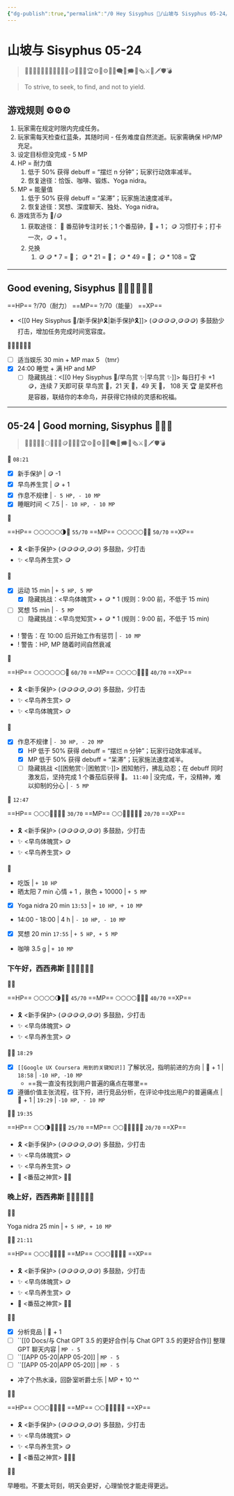 ```yaml
---
{"dg-publish":true,"permalink":"/0 Hey Sisyphus 🤚/山坡与 Sisyphus 05-24/"}
---
```


# 山坡与 Sisyphus 05-24

> 🤚🤚🏼🤚🏻🤚🤚🏼🤚🏻💎🪙🥉🥈🥇🏆⚙️🎲⚙🎲💬🗨💭🗯️📰🗞️⚔️🏹🗡️🛡️💣

> To strive, to seek, to find, and not to yield.

## 游戏规则 ⚙️⚙️⚙️

1. 玩家需在规定时限内完成任务。
2. 玩家需每天检查红蓝条，其随时间 - 任务难度自然流逝。玩家需确保 HP/MP 充足。
3. 设定目标但没完成 - 5 MP
4. HP = 耐力值
	1. 低于 50% 获得 debuff = “摆烂 n 分钟”；玩家行动效率减半。
	2. 恢复途径：恰饭、咖啡、锻炼、Yoga nidra。
5. MP = 能量值
	1. 低于 50% 获得 debuff = “呆滞”；玩家施法速度减半。
	2. 恢复途径：冥想、深度聊天、独处、Yoga nidra。
6. 游戏货币为 💎/🪙
	1. 获取途径：
	   💎 番茄钟专注时长；1 个番茄钟，💎 + 1；
	   🪙 习惯打卡；打卡一次，🪙 + 1 。
	2. 兑换
		1. 🪙
		   🪙 * 7 = 🥉；
		   🪙 * 21 = 🥈；
		   🪙 * 49 = 🥇；
		   🪙 * 108 = 🏆
		   
---

## Good evening, Sisyphus 🤚🏻🤚🏻🤚🏻

==HP== ?/70（耐力）
==MP== ?/70（能量）
==XP==
- <[[0 Hey Sisyphus 🤚/新手保护🎗️\|新手保护🎗️]]> (🪙🪙🪙🪙,🪙🪙🪙) 多鼓励少打击，增加任务完成时间宽容度。

🤚🏻🤚🏻🤚🏻

- [ ] 适当娱乐 30 min + MP max 5 （tmr）
- [x] 24:00 睡觉 + 满 HP and MP
  - [ ] 隐藏挑战：<[[0 Hey Sisyphus 🤚/早鸟赏 ✨\|早鸟赏 ✨]]> 每日打卡 +1 🪙，连续 7 天即可获 早鸟赏 🥉，21 天 🥈，49 天 🥇， 108 天 🏆 是奖杯也是容器，联结你的本命鸟，并获得它持续的灵感和祝福。

---

## 05-24 | Good morning, Sisyphus 🤚🤚🤚

> 🤚🤚🏼🤚🏻🌕🌗🌚💎🪙🥉🥈🥇🏆⚙️🎲⚙🎲💬🗨💭🗯️📰🗞️⚔️🏹🗡️🛡️💣

🤚 `08:21`

- [x] 新手保护 | 🪙 -1
- [x] 早鸟养生赏 | 🪙 + 1
- [x] 作息不规律 | `- 5 HP, - 10 MP`
- [x] 睡眠时间 ＜ 7.5 | `- 10 HP, - 10 MP`

🤚

==HP== 🌕🌕🌕🌕🌕🌗🌚 `55/70`
==MP== 🌕🌕🌕🌕🌕🌚🌚 `50/70`
==XP==
- 🎗️ <新手保护> (🪙🪙🪙🪙,🪙🪙) 多鼓励，少打击
- ✨ <早鸟养生赏> 🪙

🤚

- [x] 运动 15 min | `+ 5 HP, 5 MP`
	- [x] 隐藏挑战：<早鸟体魄赏> + 🪙 * 1 (规则：9:00 前，不低于 15 min)
- [ ] 冥想 15 min | `- 5 MP`
	- [ ] 隐藏挑战：<早鸟觉知赏> + 🪙 * 1 (规则：9:00 前，不低于 15 min)
- ! 警告：在 10:00 后开始工作有惩罚 | `- 10 MP`
- ! 警告：HP, MP 随着时间自然衰减
 
🤚

==HP== 🌕🌕🌕🌕🌕🌕🌚 `60/70`
==MP== 🌕🌕🌕🌕🌚🌚🌚 `40/70`
==XP==
- 🎗️ <新手保护> (🪙🪙🪙🪙,🪙🪙) 多鼓励，少打击
- ✨ <早鸟养生赏> 🪙
- ✨ <早鸟体魄赏> 🪙
      
🤚

- [x] 作息不规律 | `- 30 HP, - 20 MP`
	- [x] HP 低于 50% 获得 debuff = “摆烂 n 分钟”；玩家行动效率减半。
	- [x] MP 低于 50% 获得 debuff = “呆滞”；玩家施法速度减半。
	- [ ] 隐藏挑战 <[[困勉赏✨\|困勉赏✨]]> 困知勉行，拂乱动忍；在 debuff 同时激发后，坚持完成 1 个番茄后获得 💎。 `11:40` | 没完成，干，没精神，难以抑制的分心 | `- 5 MP`

🤚 `12:47`

==HP== 🌕🌕🌕🌚🌚🌚🌚 `30/70`
==MP== 🌕🌕🌚🌚🌚🌚🌚 `20/70`
==XP==
- 🎗️ <新手保护> (🪙🪙🪙🪙,🪙🪙) 多鼓励，少打击
- ✨ <早鸟体魄赏> 🪙
- ✨ <早鸟养生赏> 🪙

🤚

- 吃饭 | `+ 10 HP`
- 晒太阳 7 min 心情 + 1 ，肤色 + 10000 | `+ 5 MP`
- [x] Yoga nidra 20 min `13:53` | `+ 10 HP, + 10 MP` 
- 14:00 - 18:00 | 4 h | `- 10 HP, - 10 MP`
- [x] 冥想 20 min `17:55` | `+ 5 HP, + 5 MP`
- 咖啡 3.5 g | `+ 10 MP`

### 下午好，西西弗斯 🤚🏼🤚🏼🤚🏼

🤚🏼

==HP== 🌕🌕🌕🌕🌗🌚🌚 `45/70`
==MP== 🌕🌕🌕🌕🌚🌚🌚 `40/70`
==XP==
- 🎗️ <新手保护> (🪙🪙🪙🪙,🪙🪙) 多鼓励，少打击
- ✨ <早鸟体魄赏> 🪙
- ✨ <早鸟养生赏> 🪙

🤚🏼 `18:29`

- [x] `[[Google UX Coursera 用到的关键知识]]` 了解状况，指明前进的方向 | 💎 + 1 | `18:58` | `-10 HP, -10 MP`
	- ==我一直没有找到用户普遍的痛点在哪里==
- [x] 遵循价值主张流程，往下捋，进行竞品分析，在评论中找出用户的普遍痛点 | 💎 + 1 | `19:29` | `-10 HP, - 10 MP`

🤚🏼 `19:35`

==HP== 🌕🌕🌗🌚🌚🌚🌚 `25/70`
==MP== 🌕🌕🌚🌚🌚🌚🌚 `20/70`
==XP==
- 🎗️ <新手保护> (🪙🪙🪙🪙,🪙🪙) 多鼓励，少打击
- ✨ <早鸟体魄赏> 🪙
- ✨ <早鸟养生赏> 🪙
- 🍅 <番茄之神赏> 💎💎 

### 晚上好，西西弗斯 🤚🏻🤚🏻🤚🏻

🤚🏻

Yoga nidra 25 min | `+ 5 HP, + 10 MP`

🤚🏻 `21:11`

==HP== 🌕🌕🌕🌚🌚🌚🌚
==MP== 🌕🌕🌕🌚🌚🌚🌚
==XP==
- 🎗️ <新手保护> (🪙🪙🪙🪙,🪙🪙) 多鼓励，少打击
- ✨ <早鸟体魄赏> 🪙
- ✨ <早鸟养生赏> 🪙
- 🍅 <番茄之神赏> 💎💎 

🤚🏻

- [x] 分析竞品 | 💎 + 1 
- [ ] ``[[0 Docs/与 Chat GPT 3.5 的更好合作\|与 Chat GPT 3.5 的更好合作]] 整理 GPT 聊天内容 | `MP - 5`
- [ ] ``[[APP 05-20\|APP 05-20]] | `MP - 5`
- [ ] ``[[APP 05-20\|APP 05-20]] | `MP - 5` 
- 冲了个热水澡，回卧室听爵士乐 | MP + 10 ^^

🤚🏻

==HP== 🌕🌕🌕🌚🌚🌚🌚
==MP== 🌕🌕🌚🌚🌚🌚🌚
==XP==
- 🎗️ <新手保护> (🪙🪙🪙🪙,🪙🪙) 多鼓励，少打击
- ✨ <早鸟体魄赏> 🪙
- ✨ <早鸟养生赏> 🪙
- 🍅 <番茄之神赏> 💎💎💎 

🤚🏻

早睡啦。不要太苛刻，明天会更好，心理愉悦才能走得更远。